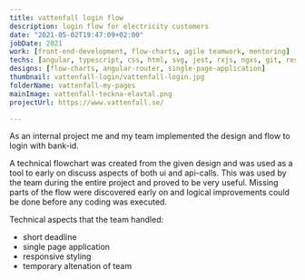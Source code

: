 ```yaml
---
title: vattenfall login flow
description: login flow for electricity customers
date: "2021-05-02T19:47:09+02:00"
jobDate: 2021
work: [front-end-development, flow-charts, agile teamwork, mentoring]
techs: [angular, typescript, css, html, svg, jest, rxjs, ngxs, git, responsive]
designs: [flow-charts, angular-router, single-page-application]
thumbnail: vattenfall-login/vattenfall-login.jpg
folderName: vattenfall-my-pages
mainImage: vattenfall-teckna-elavtal.png
projectUrl: https://www.vattenfall.se/

---
```


As an internal project me and my team implemented the design and flow to login with bank-id.

A technical flowchart was created from the given design and was used as a tool to early on discuss aspects of both ui and api-calls. This was used by the team during the entire project and proved to be very useful. Missing parts of the flow were discovered early on and logical improvements could be done before any coding was executed. 

Technical aspects that the team handled:
- short deadline
- single page application
- responsive styling
- temporary altenation of team  